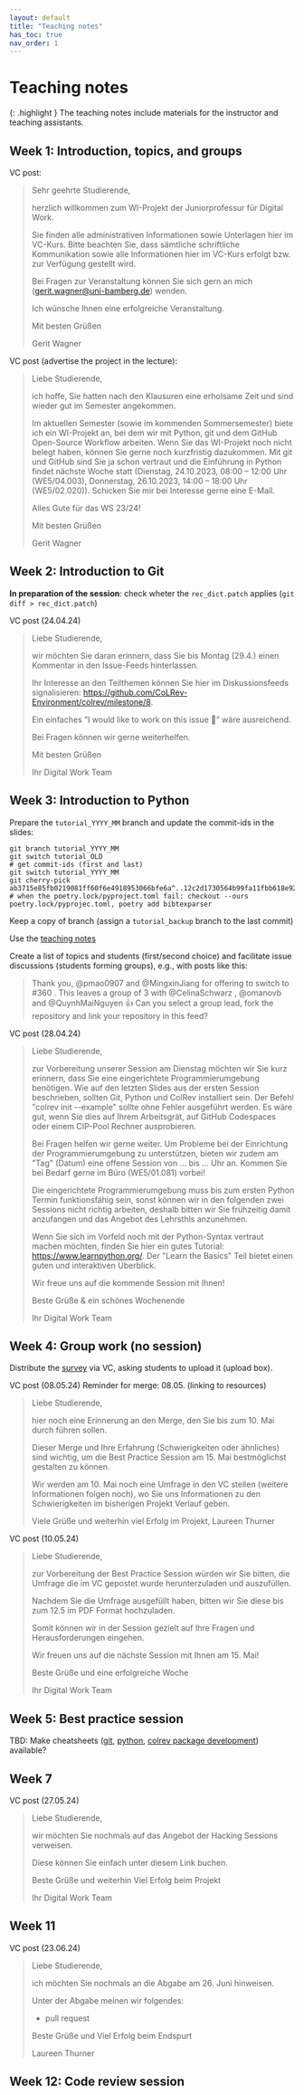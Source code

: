 ```yaml
---
layout: default
title: "Teaching notes"
has_toc: true
nav_order: 1
---
```


# Teaching notes

{: .highlight }
The teaching notes include materials for the instructor and teaching assistants.

## Week 1: Introduction, topics, and groups

VC post:

> Sehr geehrte Studierende,
> 
> herzlich willkommen zum WI-Projekt der Juniorprofessur für Digital Work.
> 
> Sie finden alle administrativen Informationen sowie Unterlagen hier im VC-Kurs. Bitte beachten Sie, dass sämtliche schriftliche Kommunikation sowie alle Informationen hier im VC-Kurs erfolgt bzw. zur Verfügung gestellt wird.
> 
> Bei Fragen zur Veranstaltung können Sie sich gern an mich (gerit.wagner@uni-bamberg.de) wenden.
> 
> Ich wünsche Ihnen eine erfolgreiche Veranstaltung.
> 
> Mit besten Grüßen
> 
> Gerit Wagner

VC post (advertise the project in the lecture):

> Liebe Studierende,
> 
> ich hoffe, Sie hatten nach den Klausuren eine erholsame Zeit und sind wieder gut im Semester angekommen.
> 
> Im aktuellen Semester (sowie im kommenden Sommersemester) biete ich ein WI-Projekt an, bei dem wir mit Python, git und dem GitHub Open-Source Workflow arbeiten. Wenn Sie das WI-Projekt noch nicht belegt haben, können Sie gerne noch kurzfristig dazukommen. Mit git und GitHub sind Sie ja schon vertraut und die Einführung in Python findet nächste Woche statt (Dienstag, 24.10.2023, 08:00 – 12:00 Uhr (WE5/04.003), Donnerstag, 26.10.2023, 14:00 – 18:00 Uhr (WE5/02.020)). Schicken Sie mir bei Interesse gerne eine E-Mail.
> 
> Alles Gute für das WS 23/24!
> 
> Mit besten Grüßen
> 
> Gerit Wagner

## Week 2: Introduction to Git

**In preparation of the session**: check wheter the `rec_dict.patch` applies (`git diff > rec_dict.patch`)


VC post (24.04.24)

> Liebe Studierende,
> 
> wir möchten Sie daran erinnern, dass Sie bis Montag (29.4.) einen Kommentar in den Issue-Feeds hinterlassen.
>
> Ihr Interesse an den Teilthemen können Sie hier im Diskussionsfeeds signalisieren: https://github.com/CoLRev-Environment/colrev/milestone/8.
> 
> Ein einfaches “I would like to work on this issue 🙋” wäre ausreichend.
> 
> Bei Fragen können wir gerne weiterhelfen.
> 
> Mit besten Grüßen
> 
> Ihr Digital Work Team


## Week 3: Introduction to Python

Prepare the `tutorial_YYYY_MM` branch and update the commit-ids in the slides:

```
git branch tutorial_YYYY_MM
git switch tutorial_OLD
# get commit-ids (first and last)
git switch tutorial_YYYY_MM
git cherry-pick ab3715e85fb0219081ff60f6e4918953066bfe6a^..12c2d1730564b99fa11fbb618e92e2b67751e34c
# when the poetry.lock/pyproject.toml fail: checkout --ours poetry.lock/pyprojec.toml, poetry add bibtexparser
```

Keep a copy of branch (assign a `tutorial_backup` branch to the last commit)

Use the [teaching notes](../output/teaching_notes/03_python_1.html)

Create a list of topics and students (first/second choice) and facilitate issue discussions (students forming groups), e.g., with posts like this:

> Thank you, @pmao0907 and @MingxinJiang for offering to switch to #360 . This leaves a group of 3 with @CelinaSchwarz , @omanovb and @QuynhMaiNguyen 👍 Can you select a group lead, fork the repository and link your repository in this feed?

VC post (28.04.24)

> Liebe Studierende,
> 
> zur Vorbereitung unserer Session am Dienstag möchten wir Sie kurz erinnern, dass Sie eine eingerichtete Programmierumgebung benötigen. Wie auf den letzten Slides aus der ersten Session beschrieben, sollten Git, Python und ColRev installiert sein. Der Befehl "colrev init --example" sollte ohne Fehler ausgeführt werden. Es wäre gut, wenn Sie dies auf Ihrem Arbeitsgrät, auf GitHub Codespaces oder einem CIP-Pool Rechner ausprobieren.
>
> Bei Fragen helfen wir gerne weiter. Um Probleme bei der Einrichtung der Programmierumgebung zu unterstützen, bieten wir zudem am "Tag" (Datum) eine offene Session von ... bis ... Uhr an. Kommen Sie bei Bedarf gerne im Büro (WE5/01.081) vorbei!
>
> Die eingerichtete Programmierumgebung muss bis zum ersten Python Termin funktionsfähig sein, sonst können wir in den folgenden zwei Sessions nicht richtig arbeiten, deshalb bitten wir Sie frühzeitig damit anzufangen und das Angebot des Lehrsthls anzunehmen.
> 
> Wenn Sie sich im Vorfeld noch mit der Python-Syntax vertraut machen möchten, finden Sie hier ein gutes Tutorial: https://www.learnpython.org/. Der "Learn the Basics" Teil bietet einen guten und interaktiven Überblick.
> 
> Wir freue uns auf die kommende Session mit Ihnen!
> 
> Beste Grüße & ein schönes Wochenende
> 
> Ihr Digital Work Team

## Week 4: Group work (no session)

Distribute the [survey](../assets/Interim_Project_Assessment_Survey.docx) via VC, asking students to upload it (upload box).


VC post (08.05.24)
Reminder for merge: 08.05. (linking to resources)

> Liebe Studierende,
>
> hier noch eine Erinnerung an den Merge, den Sie bis zum 10. Mai durch führen sollen.
>
> Dieser Merge und Ihre Erfahrung (Schwierigkeiten oder ähnliches) sind wichtig, um die Best Practice Session am 15. Mai bestmöglichst gestalten zu können.
>
> Wir werden am 10. Mai noch eine Umfrage in den VC stellen (weitere Informationen folgen noch), wo Sie uns Informationen zu den Schwierigkeiten im bisherigen Projekt Verlauf geben.
>
> Viele Grüße und weiterhin viel Erfolg im Projekt,
> Laureen Thurner

VC post (10.05.24)

> Liebe Studierende,
>
> zur Vorbereitung der Best Practice Session würden wir Sie bitten, die Umfrage die im VC gepostet wurde herunterzuladen und auszufüllen.
>
> Nachdem Sie die Umfrage ausgefüllt haben, bitten wir Sie diese bis zum 12.5 im PDF Format hochzuladen.
>
> Somit können wir in der Session gezielt auf Ihre Fragen und Herausforderungen eingehen.
>
> Wir freuen uns auf die nächste Session mit Ihnen am 15. Mai!
>
> Beste Grüße und eine erfolgreiche Woche
>
> Ihr Digital Work Team
> 

## Week 5: Best practice session

TBD: Make cheatsheets ([git](../teaching_notes/cheatsheet_git.md), [python](../teaching_notes/cheatsheet_python.md), [colrev package development](../teaching_notes/cheatsheet_colrev.md)) available?

## Week 7

VC post (27.05.24)

> Liebe Studierende,
>
> wir möchten Sie nochmals auf das Angebot der Hacking Sessions verweisen.
>
> Diese können Sie einfach unter diesem Link buchen.
>
> Beste Grüße und weiterhin Viel Erfolg beim Projekt
>
> Ihr Digital Work Team


## Week 11

VC post (23.06.24)

> Liebe Studierende,
>
> ich möchten Sie nochmals an die Abgabe am 26. Juni hinweisen.
>
> Unter der Abgabe meinen wir folgendes:
> - pull request
> 
> Beste Grüße und Viel Erfolg beim Endspurt
>
> Laureen Thurner

## Week 12: Code review session

<!-- 
Liebe Studierende,

die Scheine liegen abholbereit im Sekretariat (WE5/01.029) bei Frau Gehringer. Sie können Montag/Mittwoch/Donnerstag zwischen 10 und 13 Uhr bzw. Dienstag zwischen 11 und 13 Uhr abgeholt werden. Die Scheine können bei Herrn Kipphan (WE5/01.078) eingebracht werden (Montag 13-15 Uhr, Mittwoch 9.30-11.30 und 13-15 Uhr).

Die ersten Pull-Requests sind gemerged. Sie können gerne einen Blick auf meine abschließenden Änderungen werfen. Sprechen Sie mich bei Interesse an der Nutzung oder Weiterentwicklung von CoLRev, z.B. im Rahmen einer Abschlussarbeit, gerne an!

Die Evaluation sollten Sie ebenfalls erhalten haben - ich würde mich freuen, wenn Sie sich die Zeit nehmen und mir ein Feedback zur Veranstaltung geben.

Mit den besten Wünschen für eine erfolgreiche Klausurenzeit und eine erholsame vorlesungsfreie Zeit,

Gerit Wagner
-->
